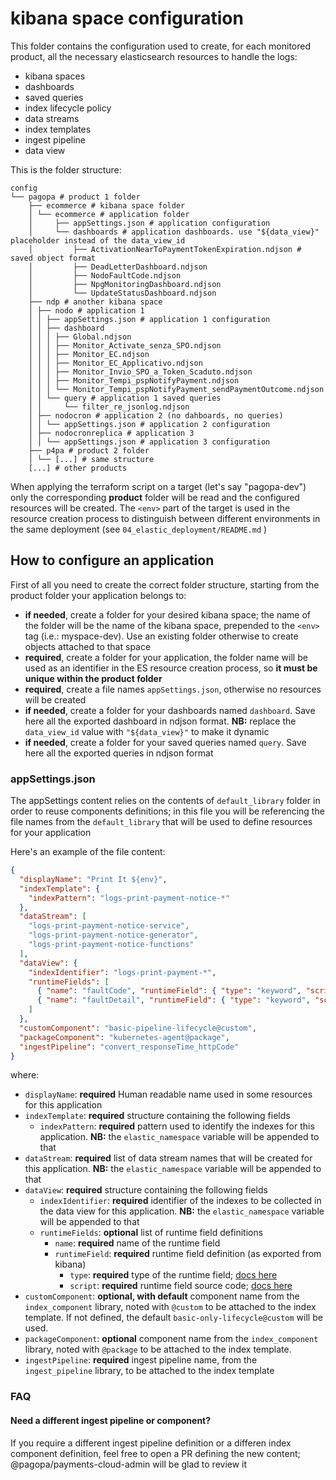 # kibana space configuration

This folder contains the configuration used to create, for each monitored product, all the necessary elasticsearch resources to handle the logs:
- kibana spaces
- dashboards
- saved queries
- index lifecycle policy
- data streams
- index templates
- ingest pipeline
- data view

This is the folder structure:

```hcl
config
└── pagopa # product 1 folder
    ├── ecommerce # kibana space folder
    │ └── ecommerce # application folder
    │     ├── appSettings.json # application configuration
    │     └── dashboards # application dashboards. use "${data_view}" placeholder instead of the data_view_id
    │         ├── ActivationNearToPaymentTokenExpiration.ndjson # saved object format
    │         ├── DeadLetterDashboard.ndjson
    │         ├── NodoFaultCode.ndjson
    │         ├── NpgMonitoringDashboard.ndjson
    │         └── UpdateStatusDashboard.ndjson
    ├── ndp # another kibana space
    │ ├── nodo # application 1
    │ │ ├── appSettings.json # application 1 configuration
    │ │ ├── dashboard
    │ │ │ ├── Global.ndjson
    │ │ │ ├── Monitor_Activate_senza_SPO.ndjson
    │ │ │ ├── Monitor_EC.ndjson
    │ │ │ ├── Monitor_EC_Applicativo.ndjson
    │ │ │ ├── Monitor_Invio_SPO_a_Token_Scaduto.ndjson
    │ │ │ ├── Monitor_Tempi_pspNotifyPayment.ndjson
    │ │ │ └── Monitor_Tempi_pspNotifyPayment_sendPaymentOutcome.ndjson
    │ │ └── query # application 1 saved queries
    │ │     └── filter_re_jsonlog.ndjson
    │ ├── nodocron # application 2 (no dahboards, no queries)
    │ │ └── appSettings.json # application 2 configuration
    │ ├── nodocronreplica # application 3
    │ │ └── appSettings.json # application 3 configuration
    ├── p4pa # product 2 folder
    │ └── [...] # same structure
    [...] # other products
```
When applying the terraform script on a target (let's say "pagopa-dev") only the corresponding **product** folder will be read and the configured resources will be created.
The `<env>` part of the target is used in the resource creation process to distinguish between different environments in the same deployment (see `04_elastic_deployment/README.md` )

## How to configure an application

First of all you need to create the correct folder structure, starting from the product folder your application belongs to:

- **if needed**, create a folder for your desired kibana space; the name of the folder will be the name of the kibana space, prepended to the `<env>` tag (i.e.: myspace-dev). Use an existing folder otherwise to create objects attached to that space
- **required**,  create a folder for your application, the folder name will be used as an identifier in the ES resource creation process, so **it must be unique within the product folder**
- **required**, create a file names `appSettings.json`, otherwise no resources will be created
- **if needed**, create a folder for your dashboards named `dashboard`. Save here all the exported dashboard in ndjson format. **NB:** replace the `data_view_id` value with `"${data_view}"` to make it dynamic
- **if needed**, create a folder for your saved queries named `query`. Save here all the exported queries in ndjson format

### appSettings.json

The appSettings content relies on the contents of `default_library` folder in order to reuse components definitions; in this file you will be referencing the file names 
from the `default_library` that will be used to define resources for your application

Here's an example of the file content:

```json
{
  "displayName": "Print It ${env}",
  "indexTemplate": {
    "indexPattern": "logs-print-payment-notice-*"
  },
  "dataStream": [
    "logs-print-payment-notice-service",
    "logs-print-payment-notice-generator",
    "logs-print-payment-notice-functions"
  ],
  "dataView": {
    "indexIdentifier": "logs-print-payment-*",
    "runtimeFields": [
      { "name": "faultCode", "runtimeField": { "type": "keyword", "script": {"source": "String message = params[\"_source\"][\"message\"];def m = /^.*title=(.*)(?=, status).*$/.matcher(message);if ( m.matches() ) {return emit(m.group(1));} else{return emit(\"-\");}"}}},
      { "name": "faultDetail", "runtimeField": { "type": "keyword", "script": {"source": "String message = params[\"_source\"][\"message\"];\n\ndef m = /^.*detail=(.*)(?=\\)).*$/.matcher(message);\nif ( m.matches() ) {\n   return emit(m.group(1));\n} else {\n   return emit(\"-\");\n}"}}}
    ]
  },
  "customComponent": "basic-pipeline-lifecycle@custom",
  "packageComponent": "kubernetes-agent@package",
  "ingestPipeline": "convert_responseTime_httpCode"
}
```

where:

- `displayName`: **required** Human readable name used in some resources for this application
- `indexTemplate`: **required** structure containing the following fields   
  - `indexPattern`: **required** pattern used to identify the indexes for this application. **NB:** the `elastic_namespace` variable will be appended to that
- `dataStream`: **required** list of data stream names that will be created for this application. **NB:** the `elastic_namespace` variable will be appended to that
- `dataView`: **required** structure containing the following fields
  - `indexIdentifier`: **required** identifier of the indexes to be collected in the data view for this application. **NB:** the `elastic_namespace` variable will be appended to that
  - `runtimeFields`: **optional** list of runtime field definitions
    - `name`: **required** name of the runtime field
    - `runtimeField`: **required** runtime field definition (as exported from kibana)
      - `type`: **required** type of the runtime field; [docs here](https://www.elastic.co/guide/en/elasticsearch/reference/current/runtime-mapping-fields.html)
      - `script`: **required** runtime field source code;  [docs here](https://www.elastic.co/guide/en/elasticsearch/reference/current/runtime-mapping-fields.html)
- `customComponent`: **optional, with default** component name from the `index_component` library, noted with `@custom` to be attached to the index template. If not defined, the default `basic-only-lifecycle@custom` will be used.
- `packageComponent`: **optional** component name from the `index_component` library, noted with `@package` to be attached to the index template.
- `ingestPipeline`: **required** ingest pipeline name, from the `ingest_pipeline` library, to be attached to the index template

### FAQ

#### Need a different ingest pipeline or component?

If you require a different ingest pipeline definition or a differen index component definition, feel free to open a PR defining the new content; @pagopa/payments-cloud-admin will be glad to review it